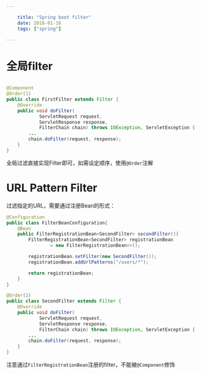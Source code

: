 ```yaml
---

    title: "Spring boot filter"
    date: 2018-01-16
    tags: ["spring"]

---
```


# 全局filter

```java

@Component
@Order(1)
public class FirstFilter extends Filter {
    @Override
    public void doFilter(
            ServletRequest request,
            ServletResponse response,
            FilterChain chain) throws IOException, ServletException {
        ...
        chain.doFilter(request, response);
    }
}
```
全局过滤直接实现Filter即可，如需设定顺序，使用`@Order`注解  

# URL Pattern Filter
过滤指定的URL，需要通过注册Bean的形式：  
```java
@Configuration
public class FilterBeanConfiguration{
    @Bean
    public FilterRegistrationBean<SecondFilter> secondFilter(){
        FilterRegistrationBean<SecondFilter> registrationBean
                = new FilterRegistrationBean<>();

        registrationBean.setFilter(new SecondFilter());
        registrationBean.addUrlPatterns("/users/*");

        return registrationBean;
    }
}
```

```java
@Order(2)
public class SecondFilter extends Filter {
    @Override
    public void doFilter(
            ServletRequest request,
            ServletResponse response,
            FilterChain chain) throws IOException, ServletException {
        ...
        chain.doFilter(request, response);
    }
}
```
注意通过`FilterRegistrationBean`注册的filter，不能被`@Component`修饰